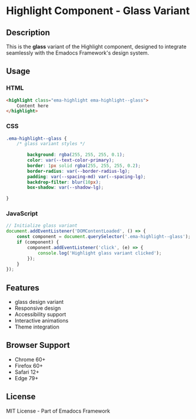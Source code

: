# Highlight Component - Glass Variant

## Description
This is the **glass** variant of the Highlight component, designed to integrate seamlessly with the Emadocs Framework's design system.

## Usage

### HTML
```html
<highlight class="ema-highlight ema-highlight--glass">
    Content here
</highlight>
```

### CSS
```css
.ema-highlight--glass {
    /* glass variant styles */
    
        background: rgba(255, 255, 255, 0.1);
        color: var(--text-color-primary);
        border: 1px solid rgba(255, 255, 255, 0.2);
        border-radius: var(--border-radius-lg);
        padding: var(--spacing-md) var(--spacing-lg);
        backdrop-filter: blur(10px);
        box-shadow: var(--shadow-lg);
    
}
```

### JavaScript
```javascript
// Initialize glass variant
document.addEventListener('DOMContentLoaded', () => {
    const component = document.querySelector('.ema-highlight--glass');
    if (component) {
        component.addEventListener('click', (e) => {
            console.log('Highlight glass variant clicked');
        });
    }
});
```

## Features
- glass design variant
- Responsive design
- Accessibility support
- Interactive animations
- Theme integration

## Browser Support
- Chrome 60+
- Firefox 60+
- Safari 12+
- Edge 79+

## License
MIT License - Part of Emadocs Framework
